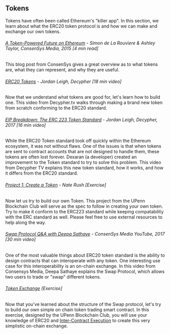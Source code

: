 ## Tokens

Tokens have often been called Ethereum's "killer app".  In this section, we learn about what the ERC20 token protocol is and how we can make and exchange our own tokens.

###### [A Token-Powered Future on Ethereum](https://medium.com/@ConsenSys/tokens-on-ethereum-e9e61dac9b4e) - Simon de La Rouviere & Ashley Taylor, ConsenSys Media, 2015 \[4 min read\]

This blog post from ConsenSys gives a great overview as to what tokens are, what they can represent, and why they are useful.

###### [ERC20 Tokens](http://decypher.tv/series/ethereum-development/video/20) - Jordan Leigh, Decypher \[18 min video\]

Now that we understand what tokens are good for, let's learn how to build one.  This video from Decypher.tv walks through making a brand new token from scratch conforming to the ERC20 standard.

###### [EIP Breakdown: The ERC 223 Token Standard](https://www.youtube.com/watch?v=GS62VNyPVHs) - Jordan Leigh, Decypher, 2017 \[16 min video\]

While the ERC20 Token standard took off quickly within the Ethereum ecosystem, it was not without flaws.  One of the issues is that when tokens are sent to contract accounts that are not designed to handle them, these tokens are often lost forever.  Dexaran \(a developer\) created an improvement to the Token standard to try to solve this problem.  This video from Decypher TV explains this new token standard, how it works, and how it differs from the ERC20 standard.

###### [Project 1: Create a Token](https://docs.google.com/document/d/13ch2E-yQvs0MnxXcFHe3K5zTRSNZjqjln38DqHL--to/edit?usp=sharing) - Nate Rush \[Exercise\]

Now let us try to build our own Token.  This project from the UPenn Blockchain Club will serve as the spec to follow in creating your own token.  Try to make it conform to the ERC223 standard while keeping compatability with the ERC standard as well.  Please feel free to use external resources to help along the way.

###### [Swap Protocol Q&A with Deepa Sathaye](https://www.youtube.com/watch?v=lVmqHNtYdCE&feature=youtu.be) - ConsenSys Media YouTube, 2017 \[30 min video\]

One of the most valuable things about ERC20 token standard is the ability to design contracts that can interoperate with any token.  One interesting use case for this interoperability is an on-chain exchange.  In this video from Consensys Media, Deepa Sathaye explains the Swap Protocol, which allows two users to trade or "swap" different tokens.

###### [Token Exchange](https://docs.google.com/document/d/1kKKFvQQExN045pX2cFA_fJFY6ZsGhrtPWG73klNsVDg/edit) \[Exercise\]

Now that you've learned about the structure of the Swap protocol, let's try to build our own simple on chain token trading smart contract.  In this exercise, designed by the UPenn Blockchain Club, you will use your knowledge of ERC20 and [Inter-Contract Execution](/dev-environment-i/inter-contract-execution.md) to create this very simplistic on-chain exchange.

